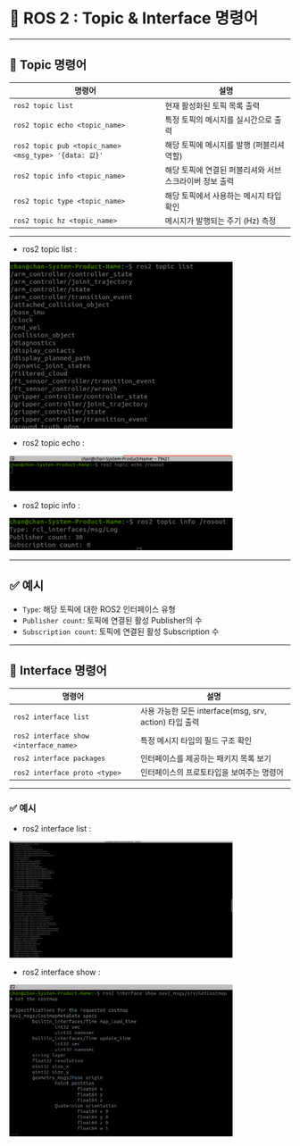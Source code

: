 # 🧮 ROS 2 : Topic & Interface 명령어



---

## 📡 Topic  명령어

| 명령어 | 설명 |
|--------|------|
| `ros2 topic list` | 현재 활성화된 토픽 목록 출력 |
| `ros2 topic echo <topic_name>` | 특정 토픽의 메시지를 실시간으로 출력 |
| `ros2 topic pub <topic_name> <msg_type> '{data: 값}'` | 해당 토픽에 메시지를 발행 (퍼블리셔 역할) |
| `ros2 topic info <topic_name>` | 해당 토픽에 연결된 퍼블리셔와 서브스크라이버 정보 출력 |
| `ros2 topic type <topic_name>` | 해당 토픽에서 사용하는 메시지 타입 확인 |
| `ros2 topic hz <topic_name>` | 메시지가 발행되는 주기 (Hz) 측정 |

---
- ros2 topic list :

<img src="토픽 리스트.png" alt="토픽 명령어" width="400"/>

- ros2 topic echo :

<img src="토픽 에코.png" alt="토픽 명령어" width="400"/>

- ros2 topic info :

<img src="토픽 인포.png" alt="토픽 명령어" width="400"/>

---

## ✅ 예시

- `Type`: 해당 토픽에 대한 ROS2 인터페이스 유형
- `Publisher count`: 토픽에 연결된 활성 Publisher의 수
- `Subscription count`: 토픽에 연결된 활성 Subscription 수

---


## 🧩 Interface 명령어

| 명령어 | 설명 |
|--------|------|
| `ros2 interface list` | 사용 가능한 모든 interface(msg, srv, action) 타입 출력 |
| `ros2 interface show <interface_name>` | 특정 메시지 타입의 필드 구조 확인 |
| `ros2 interface packages` | 인터페이스를 제공하는 패키지 목록 보기 |
| `ros2 interface proto <type>` |인터페이스의 프로토타입을 보여주는 명령어|

---

### ✅ 예시

- ros2 interface list :

<img src="인터페이스 리스트.png" alt="인터페이스 리스트" width="400"/>

- ros2 interface show :

<img src="interface show.png" alt="인터페이스 쇼" width="400"/>

